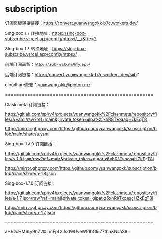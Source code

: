 # subscription

订阅面板转换链接：https://convert.yuanwangokk-b7c.workers.dev/

Sing-box 1.7 转换地址：https://sing-box-subscribe.vercel.app/config/https://__/&file=2

Sing-box 1.8 转换地址：https://sing-box-subscribe.vercel.app/config/https://__

前端订阅面板：https://sub-web.netlify.app/

后端订阅链接：https://convert.yuanwangokk-b7c.workers.dev/sub?

cloudflare邮箱：yuanwangokk@proton.me

=====================================================
                                                                                    
Clash meta 订阅链接：

https://gitlab.com/api/v4/projects/yuanwangokk%2Fclashmeta/repository/files/a.yaml/raw?ref=main&private_token=glpat-z5xhR8TxoaagHZkEgT8i

https://mirror.ghproxy.com/https://github.com/yuanwangokk/subscription/blob/main/share/a.yaml

Sing-box-1.8.0 订阅链接：

https://gitlab.com/api/v4/projects/yuanwangokk%2Fclashmeta/repository/files/a-1.8.json/raw?ref=main&private_token=glpat-z5xhR8TxoaagHZkEgT8i

https://mirror.ghproxy.com/https://github.com/yuanwangokk/subscription/blob/main/share/a-1.8.json

Sing-box-1.7.0 订阅链接：

https://gitlab.com/api/v4/projects/yuanwangokk%2Fclashmeta/repository/files/a-1.7.json/raw?ref=main&private_token=glpat-z5xhR8TxoaagHZkEgT8i

https://mirror.ghproxy.com/https://github.com/yuanwangokk/subscription/blob/main/share/a-1.7.json

=====================================================

aHR0cHM6Ly9hZ2l0LmFpL2JsdWUveW91bGluZ2thaXNoaS8=
